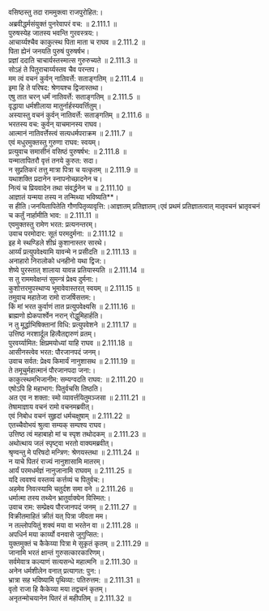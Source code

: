 

  
वसिष्ठस्तु तदा राममुक्त्वा राजपुरोहित:।  
अब्रवीद्धर्मसंयुक्तं पुनरेवापरं वच: ॥ 2.111.1 ॥   
पुरुषस्येह जातस्य भवन्ति गुरवस्त्रय:।  
आचार्य्यश्चैव काकुत्स्थ पिता माता च राघव ॥ 2.111.2 ॥   
पिता ह्येनं जनयति पुरुषं पुरुषर्षभ।  
प्रज्ञां ददाति चाचार्यस्तस्मात्स गुरुरुच्यते ॥ 2.111.3 ॥   
सोऽहं ते पितुराचार्य्यस्तव चैव परन्तप।  
मम त्वं वचनं कुर्वन् नातिवर्त्ते: सताङ्गतिम् ॥ 2.111.4 ॥   
इमा हि ते परिषद: श्रेणयश्च द्विजास्तथा।  
एषु तात चरन् धर्मं नातिवर्त्ते: सताङ्गतिम् ॥ 2.111.5 ॥   
वृद्धाया धर्मशीलाया मातुर्नार्हस्यवर्त्तितुम्।  
अस्यास्तु वचनं कुर्वन् नातिवर्त्ते: सताङ्गतिम् ॥ 2.111.6 ॥   
भरतस्य वच: कुर्वन् याचमानस्य राघव।  
आत्मानं नातिवर्त्तेस्त्वं सत्यधर्मपराक्रम ॥ 2.111.7 ॥   
एवं मधुरमुक्तस्तु गुरुणा राघव: स्वयम्।  
प्रत्युवाच समासीनं वसिष्ठं पुरुषर्षभ: ॥ 2.111.8 ॥   
यन्मातापितरौ वृत्तं तनये कुरुत: सदा।  
न सुप्रतिकरं तत्तु मात्रा पित्रा च यत्कृतम् ॥ 2.111.9 ॥   
यथाशक्ति प्रदानेन स्नापनोच्छादनेन च।  
नित्यं च प्रियवादेन तथा संवर्द्धनेन च ॥ 2.111.10 ॥   
आज्ञातं यन्मया तस्य न तन्मिथ्या भविष्यति**।  
स हीति।जनयितापितेति गौणपितृव्यावृत्ति:।आज्ञातम् प्रतिज्ञातम्।एवं प्रथमं प्रतिज्ञातत्वात् मातृवचनं भ्रातृवचनं च कर्तुं नार्हामीति भाव: ॥ 2.111.11 ॥   
एवमुक्तस्तु रामेण भरत: प्रत्यनन्तरम्।  
उवाच परमोदार: सूतं परमदुर्मना: ॥ 2.111.12 ॥   
इह मे स्थण्डिले शीघ्रं कुशानास्तर सारथे।  
आर्य्यं प्रत्युपवेक्ष्यामि यावन्मे न प्रसीदति ॥ 2.111.13 ॥   
अनाहारो निरालोको धनहीनो यथा द्विज:।  
शेष्ये पुरस्तात् शालाया यावन्न प्रतियास्यति ॥ 2.111.14 ॥   
स तु राममवेक्षन्तं सुमन्त्रं प्रेक्ष्य दुर्मना:।  
कुशोत्तरमुपस्थाप्य भूमावेवास्तरत् स्वयम् ॥ 2.111.15 ॥   
तमुवाच महातेजा रामो राजर्षिसत्तम:।  
किं मां भरत कुर्वाणं तात प्रत्युपवेक्ष्यसि ॥ 2.111.16 ॥   
ब्राह्मणो ह्येकपार्श्वेन नरान् रोद्धुमिहार्हति।  
न तु मूर्द्धाभिषिक्तानां विधि: प्रत्युपवेशने ॥ 2.111.17 ॥   
उत्तिष्ठ नरशार्दूल हित्वैतद्दारुणं व्रतम्।  
पुरवर्य्यामित: क्षिप्रमयोध्यां याहि राघव ॥ 2.111.18 ॥   
आसीनस्त्वेव भरत: पौरजानपदं जनम्।  
उवाच सर्वत: प्रेक्ष्य किमार्यं नानुशासथ ॥ 2.111.19 ॥   
ते तमूचुर्महात्मानं पौरजानपदा जना:।  
काकुत्स्थमभिजानीम: सम्यग्वदति राघव: ॥ 2.111.20 ॥   
एषोऽपि हि महाभाग: पितुर्वचसि तिष्ठति।  
अत एव न शक्ता: स्मो व्यावर्त्तयितुमञ्जसा ॥ 2.111.21 ॥   
तेषामाज्ञाय वचनं रामो वचनमब्रवीत्।  
एवं निबोध वचनं सुहृदां धर्मचक्षुषाम् ॥ 2.111.22 ॥   
एतच्चैवोभयं श्रुत्वा सम्यक् सम्पश्य राघव।  
उत्तिष्ठ त्वं महाबाहो मां च स्पृश तथोदकम् ॥ 2.111.23 ॥   
अथोत्थाय जलं स्पृष्ट्वा भरतो वाक्यमब्रवीत्।  
श्रृण्वन्तु मे परिषदो मन्त्रिण: श्रेणयस्तथा ॥ 2.111.24 ॥   
न याचे पितरं राज्यं नानुशासामि मातरम्।  
आर्यं परमधर्मज्ञं नानुजानामि राघवम् ॥ 2.111.25 ॥   
यदि त्ववश्यं वस्तव्यं कर्त्तव्यं च पितुर्वच:।  
अहमेव निवत्स्यामि चतुर्दश समा वने ॥ 2.111.26 ॥   
धर्मात्मा तस्य तथ्येन भ्रातुर्वाक्येन विस्मित:।  
उवाच राम: सम्प्रेक्ष्य पौरजानपदं जनम् ॥ 2.111.27 ॥   
विक्रीतमाहितं क्रीतं यत् पित्रा जीवता मम।  
न तल्लोपयितुं शक्यं मया वा भरतेन वा ॥ 2.111.28 ॥   
अपधिर्न मया कार्य्यो वनवासे जुगुप्सित:।  
युक्तमुक्तं च कैकेय्या पित्रा मे सुकृतं कृतम् ॥ 2.111.29 ॥   
जानामि भरतं क्षान्तं गुरुसत्कारकारिणम्।  
सर्वमेवात्र कल्याणं सत्यसन्धे महात्मनि ॥ 2.111.30 ॥   
अनेन धर्मशीलेन वनात् प्रत्यागत: पुन:।  
भ्रात्रा सह भविष्यामि पृथिव्या: पतिरुत्तम: ॥ 2.111.31 ॥   
वृतो राजा हि कैकेय्या मया तद्वचनं कृतम्।  
अनृतन्मोचयानेन पितरं तं महीपतिम् ॥ 2.111.32 ॥   
